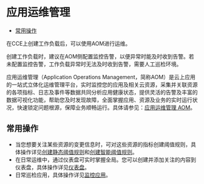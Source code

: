 # 应用运维管理<a name="cce_01_0022"></a>

-   [常用操作](#section530020525117)

在CCE上创建工作负载后，可以使用AOM进行运维。

创建工作负载时，建议在AOM侧配置监控告警，以便异常时能及时收到告警。若未配置监控告警，工作负载异常时无法及时收到告警，需要人工巡检环境。

应用运维管理（Application Operations Management，简称AOM）是云上应用的一站式立体化运维管理平台，实时监控您的应用及相关云资源，采集并关联资源的各项指标、日志及事件等数据共同分析应用健康状态，提供灵活的告警及丰富的数据可视化功能，帮助您及时发现故障，全面掌握应用、资源及业务的实时运行状况，快速锁定问题根源，保障业务顺畅运行。具体请参见：[应用运维管理 AOM](https://support.huaweicloud.com/aom/index.html)。

## 常用操作<a name="section530020525117"></a>

-   当您想要关注某些资源的变更信息时，可对这些资源的指标创建阈值规则，具体操作详见[创建静态阈值规则](https://support.huaweicloud.com/usermanual-aom/aom_02_0035.html)和[创建智能阈值规则](https://support.huaweicloud.com/usermanual-aom/aom_02_0036.html)。
-   在日常运维中，通过仪表盘可实时掌握全局。您可以创建并添加关注的内容到仪表盘，具体操作详见[仪表盘](https://support.huaweicloud.com/usermanual-aom/aom_02_0003.html)。
-   日常巡检应用，具体操作详见[监控应用](https://support.huaweicloud.com/usermanual-aom/aom_02_0049.html)。

